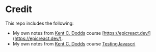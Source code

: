 # Credit
This repo includes the following:

* My own notes from [Kent C. Dodds](https://kentcdodds.com/) course [https://epicreact.dev/](https://epicreact.dev/).
* My own notes from [Kent C. Dodds](https://kentcdodds.com/) course [TestingJavascri](https://testingjavascript.com/)

<!--stackedit_data:
eyJoaXN0b3J5IjpbLTIzMjQzNjU0NiwtMTU4NzEzMDA4MSwtMT
M1ODYyODY3NywyMDU3MzIxODc1XX0=
-->